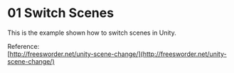 # 01 Switch Scenes  
  
This is the example shown how to switch scenes in Unity.  
  
Reference:  
[http://freesworder.net/unity-scene-change/](http://freesworder.net/unity-scene-change/)  
